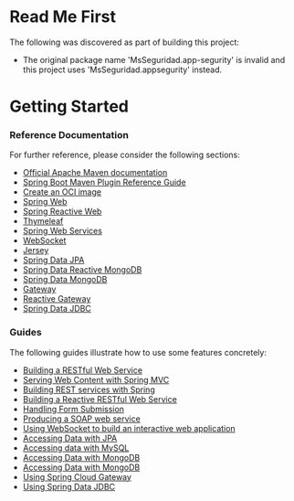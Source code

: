 # Read Me First
The following was discovered as part of building this project:

* The original package name 'MsSeguridad.app-segurity' is invalid and this project uses 'MsSeguridad.appsegurity' instead.

# Getting Started

### Reference Documentation
For further reference, please consider the following sections:

* [Official Apache Maven documentation](https://maven.apache.org/guides/index.html)
* [Spring Boot Maven Plugin Reference Guide](https://docs.spring.io/spring-boot/docs/3.2.2/maven-plugin/reference/html/)
* [Create an OCI image](https://docs.spring.io/spring-boot/docs/3.2.2/maven-plugin/reference/html/#build-image)
* [Spring Web](https://docs.spring.io/spring-boot/docs/3.2.2/reference/htmlsingle/index.html#web)
* [Spring Reactive Web](https://docs.spring.io/spring-boot/docs/3.2.2/reference/htmlsingle/index.html#web.reactive)
* [Thymeleaf](https://docs.spring.io/spring-boot/docs/3.2.2/reference/htmlsingle/index.html#web.servlet.spring-mvc.template-engines)
* [Spring Web Services](https://docs.spring.io/spring-boot/docs/3.2.2/reference/htmlsingle/index.html#io.webservices)
* [WebSocket](https://docs.spring.io/spring-boot/docs/3.2.2/reference/htmlsingle/index.html#messaging.websockets)
* [Jersey](https://docs.spring.io/spring-boot/docs/3.2.2/reference/htmlsingle/index.html#web.servlet.jersey)
* [Spring Data JPA](https://docs.spring.io/spring-boot/docs/3.2.2/reference/htmlsingle/index.html#data.sql.jpa-and-spring-data)
* [Spring Data Reactive MongoDB](https://docs.spring.io/spring-boot/docs/3.2.2/reference/htmlsingle/index.html#data.nosql.mongodb)
* [Spring Data MongoDB](https://docs.spring.io/spring-boot/docs/3.2.2/reference/htmlsingle/index.html#data.nosql.mongodb)
* [Gateway](https://docs.spring.io/spring-cloud-gateway/docs/current/reference/html/)
* [Reactive Gateway](https://docs.spring.io/spring-cloud-gateway/docs/current/reference/html/)
* [Spring Data JDBC](https://docs.spring.io/spring-boot/docs/3.2.2/reference/htmlsingle/index.html#data.sql.jdbc)

### Guides
The following guides illustrate how to use some features concretely:

* [Building a RESTful Web Service](https://spring.io/guides/gs/rest-service/)
* [Serving Web Content with Spring MVC](https://spring.io/guides/gs/serving-web-content/)
* [Building REST services with Spring](https://spring.io/guides/tutorials/rest/)
* [Building a Reactive RESTful Web Service](https://spring.io/guides/gs/reactive-rest-service/)
* [Handling Form Submission](https://spring.io/guides/gs/handling-form-submission/)
* [Producing a SOAP web service](https://spring.io/guides/gs/producing-web-service/)
* [Using WebSocket to build an interactive web application](https://spring.io/guides/gs/messaging-stomp-websocket/)
* [Accessing Data with JPA](https://spring.io/guides/gs/accessing-data-jpa/)
* [Accessing data with MySQL](https://spring.io/guides/gs/accessing-data-mysql/)
* [Accessing Data with MongoDB](https://spring.io/guides/gs/accessing-data-mongodb/)
* [Accessing Data with MongoDB](https://spring.io/guides/gs/accessing-data-mongodb/)
* [Using Spring Cloud Gateway](https://github.com/spring-cloud-samples/spring-cloud-gateway-sample)
* [Using Spring Data JDBC](https://github.com/spring-projects/spring-data-examples/tree/master/jdbc/basics)

